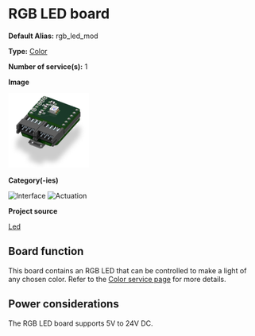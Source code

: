 # RGB LED board

<div class="cust_sheet" markdown="1">
<p class="cust_sheet-title" markdown="1"><strong>Default Alias:</strong> rgb_led_mod</p>
<p class="cust_sheet-title" markdown="1"><strong>Type:</strong> <a href="../../software/services_list/color.md">Color</a></p>
<p class="cust_sheet-title" markdown="1"><strong>Number of service(s):</strong> 1</p>
<p class="cust_sheet-title" markdown="1"><strong>Image</strong></p>
<p class="cust_indent" markdown="1"><img height="150" src="../../../_assets/img/rgb-led-service.png"></p>
<p class="cust_sheet-title" markdown="1"><strong>Category(-ies)</strong></p>
<p class="cust_indent" markdown="1">
<img height="50" src="../../../_assets/img/sticker-interface.png" title="Interface">
<img height="50" src="../../../_assets/img/sticker-actuation.png" title="Actuation">
</p>
<p class="cust_sheet-title" markdown="1"><strong>Project source </strong></p>
<a class="github-button" data-size="large" aria-label="Star Luos-io/Luos on GitHub" href="https://github.com/Luos-io/Examples/blob/master/Projects/l0/Led" target="_blank">Led</a>
</div>

## Board function
This board contains an RGB LED that can be controlled to make a light of any chosen color.
Refer to the [Color service page](../../software/services_list/color.md) for more details.

## Power considerations
The RGB LED board supports 5V to 24V DC.


